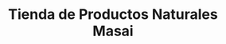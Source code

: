---
title: "Tienda de Productos Naturales Masai"
url: /masaya/tienda-de-productos-naturales-masai/
shop: frutería
---
